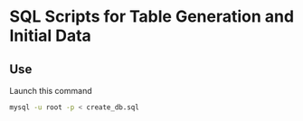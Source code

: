 # SQL Scripts for Table Generation and Initial Data

## Use

Launch this command
```bash
mysql -u root -p < create_db.sql
```